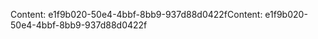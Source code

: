 <span data-ttu-id="b0a12-101">Content: e1f9b020-50e4-4bbf-8bb9-937d88d0422f</span><span class="sxs-lookup"><span data-stu-id="b0a12-101">Content: e1f9b020-50e4-4bbf-8bb9-937d88d0422f</span></span>